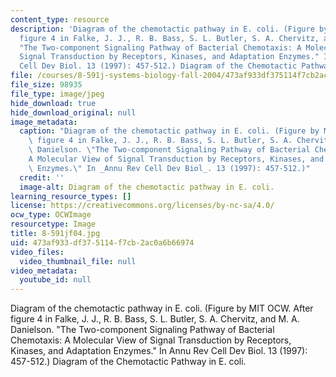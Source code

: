 ```yaml
---
content_type: resource
description: 'Diagram of the chemotactic pathway in E. coli. (Figure by MIT OCW. After
  figure 4 in Falke, J. J., R. B. Bass, S. L. Butler, S. A. Chervitz, and M. A. Danielson.
  "The Two-component Signaling Pathway of Bacterial Chemotaxis: A Molecular View of
  Signal Transduction by Receptors, Kinases, and Adaptation Enzymes." In Annu Rev
  Cell Dev Biol. 13 (1997): 457-512.) Diagram of the Chemotactic Pathway in E. coli.'
file: /courses/8-591j-systems-biology-fall-2004/473af933df375114f7cb2ac0a6b66974_8-591jf04.jpg
file_size: 98935
file_type: image/jpeg
hide_download: true
hide_download_original: null
image_metadata:
  caption: "Diagram of the chemotactic pathway in E. coli. (Figure by MIT OCW. After\
    \ figure 4 in Falke, J. J., R. B. Bass, S. L. Butler, S. A. Chervitz, and M. A.\
    \ Danielson. \"The Two-component Signaling Pathway of Bacterial Chemotaxis:\_\
    A Molecular View of Signal Transduction by Receptors, Kinases, and Adaptation\
    \ Enzymes.\" In _Annu Rev Cell Dev Biol_. 13 (1997): 457-512.)"
  credit: ''
  image-alt: Diagram of the chemotactic pathway in E. coli.
learning_resource_types: []
license: https://creativecommons.org/licenses/by-nc-sa/4.0/
ocw_type: OCWImage
resourcetype: Image
title: 8-591jf04.jpg
uid: 473af933-df37-5114-f7cb-2ac0a6b66974
video_files:
  video_thumbnail_file: null
video_metadata:
  youtube_id: null
---
```

Diagram of the chemotactic pathway in E. coli. (Figure by MIT OCW. After figure 4 in Falke, J. J., R. B. Bass, S. L. Butler, S. A. Chervitz, and M. A. Danielson. "The Two-component Signaling Pathway of Bacterial Chemotaxis: A Molecular View of Signal Transduction by Receptors, Kinases, and Adaptation Enzymes." In Annu Rev Cell Dev Biol. 13 (1997): 457-512.) Diagram of the Chemotactic Pathway in E. coli.
